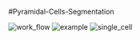#Pyramidal-Cells-Segmentation

![work_flow](https://user-images.githubusercontent.com/48968138/64704250-4a739e80-d4ae-11e9-912f-7a4f6d027730.png)
![example](https://user-images.githubusercontent.com/48968138/64704289-5cedd800-d4ae-11e9-9a61-5969cc9fd78d.png)
![single_cell](https://user-images.githubusercontent.com/48968138/64704307-65461300-d4ae-11e9-955d-00895995d49e.png)
